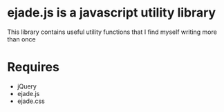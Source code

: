 # ejade.js is a javascript utility library

This library contains useful utility functions that I find myself writing more than once

# Requires 
* jQuery
* ejade.js 
* ejade.css

